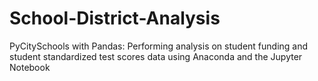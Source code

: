 # School-District-Analysis
PyCitySchools with Pandas: Performing analysis on student funding and student standardized test scores data using Anaconda and the Jupyter Notebook
